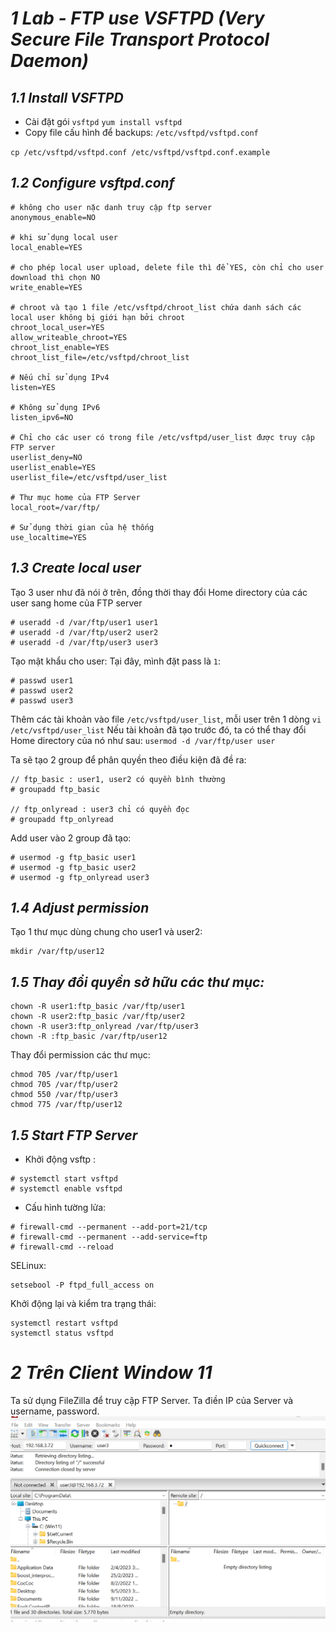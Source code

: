 # ***1 Lab - FTP use VSFTPD (Very Secure File Transport Protocol Daemon)***
## ***1.1 Install VSFTPD***
- Cài đặt gói `vsftpd`
`yum install vsftpd`
- Copy file cấu hình để backups: `/etc/vsftpd/vsftpd.conf`

`cp /etc/vsftpd/vsftpd.conf /etc/vsftpd/vsftpd.conf.example`
## ***1.2 Configure vsftpd.conf***
```
# không cho user nặc danh truy cập ftp server
anonymous_enable=NO

# khi sử dụng local user
local_enable=YES

# cho phép local user upload, delete file thì để YES, còn chỉ cho user download thì chọn NO
write_enable=YES

# chroot và tạo 1 file /etc/vsftpd/chroot_list chứa danh sách các local user không bị giới hạn bởi chroot
chroot_local_user=YES
allow_writeable_chroot=YES
chroot_list_enable=YES
chroot_list_file=/etc/vsftpd/chroot_list

# Nếu chỉ sử dụng IPv4
listen=YES

# Không sử dụng IPv6
listen_ipv6=NO

# Chỉ cho các user có trong file /etc/vsftpd/user_list được truy cập FTP server
userlist_deny=NO
userlist_enable=YES
userlist_file=/etc/vsftpd/user_list

# Thư mục home của FTP Server
local_root=/var/ftp/

# Sử dụng thời gian của hệ thống
use_localtime=YES
```
## ***1.3 Create local user***
Tạo 3 user như đã nói ở trên, đồng thời thay đổi Home directory của các user sang home của FTP server
```
# useradd -d /var/ftp/user1 user1
# useradd -d /var/ftp/user2 user2
# useradd -d /var/ftp/user3 user3
```
Tạo mật khẩu cho user: Tại đây, mình đặt pass là `1`:
```
# passwd user1
# passwd user2
# passwd user3
```
Thêm các tài khoản vào file `/etc/vsftpd/user_list`, mỗi user trên 1 dòng
`vi /etc/vsftpd/user_list`
Nếu tài khoản đã tạo trước đó, ta có thể thay đổi Home directory của nó như sau:
`usermod -d /var/ftp/user user`

Ta sẽ tạo 2 group để phân quyền theo điều kiện đã đề ra:
```
// ftp_basic : user1, user2 có quyền bình thường
# groupadd ftp_basic

// ftp_onlyread : user3 chỉ có quyền đọc
# groupadd ftp_onlyread
```
Add user vào 2 group đã tạo:
```
# usermod -g ftp_basic user1
# usermod -g ftp_basic user2
# usermod -g ftp_onlyread user3
```
## ***1.4 Adjust permission***
Tạo 1 thư mục dùng chung cho user1 và user2:
```
mkdir /var/ftp/user12
```
## ***1.5 Thay đổi quyền sở hữu các thư mục:***
```
chown -R user1:ftp_basic /var/ftp/user1
chown -R user2:ftp_basic /var/ftp/user2
chown -R user3:ftp_onlyread /var/ftp/user3
chown -R :ftp_basic /var/ftp/user12
```
Thay đổi permission các thư mục:
```
chmod 705 /var/ftp/user1
chmod 705 /var/ftp/user2
chmod 550 /var/ftp/user3
chmod 775 /var/ftp/user12
```
## ***1.5 Start FTP Server***
- Khởi động vsftp :
```
# systemctl start vsftpd
# systemctl enable vsftpd
```
- Cấu hình tường lửa:
```
# firewall-cmd --permanent --add-port=21/tcp
# firewall-cmd --permanent --add-service=ftp
# firewall-cmd --reload
```

SELinux:

```
setsebool -P ftpd_full_access on
```
Khởi động lại và kiểm tra trạng thái:
```
systemctl restart vsftpd
systemctl status vsftpd
```
# ***2 Trên Client Window 11***
Ta sử dụng FileZilla để truy cập FTP Server. Ta điền IP của Server và username, password.
![ima](../IMG/36.png)

